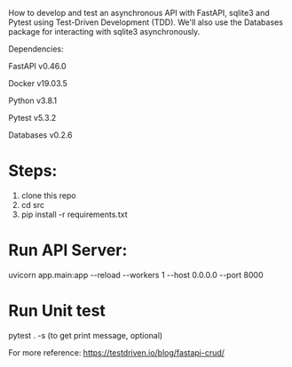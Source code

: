 How to develop and test an asynchronous API with FastAPI, sqlite3 and Pytest using Test-Driven Development (TDD). We'll also use the Databases package for interacting with sqlite3 asynchronously.

Dependencies:

FastAPI v0.46.0

Docker v19.03.5

Python v3.8.1

Pytest v5.3.2

Databases v0.2.6

Steps:
====
1. clone this repo
2. cd src
3. pip install -r requirements.txt

Run API Server:
=====
uvicorn app.main:app --reload --workers 1 --host 0.0.0.0 --port 8000

Run Unit test
======
 pytest . -s  (to get print message, optional)



For more reference: https://testdriven.io/blog/fastapi-crud/ 
